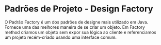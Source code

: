 # Padrões de Projeto - Design Factory
O Padrão Factory é um dos padrões de designe mais utilizado em Java. Fornece uma das melhores maneira 
de se criar um objeto. Em Factory method criamos um objeto sem expor sua lógica ao cliente e referenciamos um projeto recém-criado usando 
uma interface comum.
